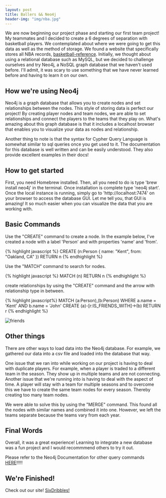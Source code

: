 ```yaml
---
layout: post
title: Ballers && Neo4j
header-img: "img/nba.jpg"
---
```


<p>We are now beginning our project phase and starting our first team project! My teammates and I decided to create a 6 degrees of separation with basketball players. We contemplated about where we were going to get this data as well as the method of storage. We found a website that specifically stores all NBA records, <a href='http://www.basketball-reference.com/'>basketball-reference</a>. Initially, we thought about using a relational database such as MySQL, but we decided to challenge ourselves and try Neo4j, a NoSQL graph database that we haven't used before. I'll admit, it was scary to use something that we have never learned before and having to learn it on our own.</p>

## How we're using Neo4j
<p>Neo4j is a graph database that allows you to create nodes and set relationships between the nodes. This style of storing data is perfect our project! By creating player nodes and team nodes, we are able to set relationships and connect the players to the teams that they play on. What's amazing about this graph database is that it includes a localhost browser that enables you to visualize your data as nodes and relationship.</p>

<p>Another thing to note is that the syntax for Cypher Query Language is somewhat similar to sql queries once you get used to it. The documentation for this database is well written and can be easily understood. They also provide excellent examples in their docs!</p>

## How to get started
<p>First, you need Homebrew installed. Then, all you need to do is type 'brew install neo4j' in the terminal. Once installation is complete type 'neo4j start'. Once the local instance is running, simply go to 'http://localhost:7474' on your browser to access the database GUI. Let me tell you, that GUI is amazing! It so much easier when you can visualize the data that you are working with.</p> 

## Basic Commands
<p>Use the "CREATE" command to create a node. In the example below, I've created a node with a label 'Person' and with properties 'name' and 'from'.</p>

{% highlight javascript %}
CREATE (n:Person { name: "Kent", from: "Oakland, CA" })
RETURN n
{% endhighlight %}

<p>Use the "MATCH" command to search for nodes.</p>

{% highlight javascript %}
MATCH (n)
RETURN n
{% endhighlight %}

<p>create relationships by using the "CREATE" command and the arrow with relationship type in between.</p>

{% highlight javascript%}
MATCH (a:Person),(b:Person)
WHERE a.name = 'Kent' AND b.name = 'John'
CREATE (a)-[r:IS_FRIENDS_WITH]->(b)
RETURN r
{% endhighlight %}

<img src="{{ site.baseurl }}/img/Neo4j_01.jpg" alt="friends">

## Other things
<p>There are other ways to load data into the Neo4j database. For example, we gathered our data into a csv file and loaded into the database that way.</p>

<p>One issue that we ran into while working on our project is having to deal with duplicate players. For example, when a player is traded to a different team in the season. They show up in multiple teams and are not connecting. Another issue that we're running into is having to deal with the aspect of time. A player will stay with a team for multiple seasons and to overcome this we have to create the same team nodes for every season. Thereby creating too many team nodes.</p>

<p>We were able to solve this by using the "MERGE" command. This found all the nodes with similar names and combined it into one. However, we left the teams separate because the teams vary from each year.</p>

## Final Words
<p>Overall, it was a great experience! Learning to integrate a new database was a fun project and I would recommmend others to try it out.</p>

<p>Please refer to the Neo4j Documentation for other query commands <a href='http://neo4j.com/docs/'>HERE</a>!!!!!





## We're Finished!
<p>Check out our site! <a href='http://sixdribbles.com/'>SixDribbles!</a></p>